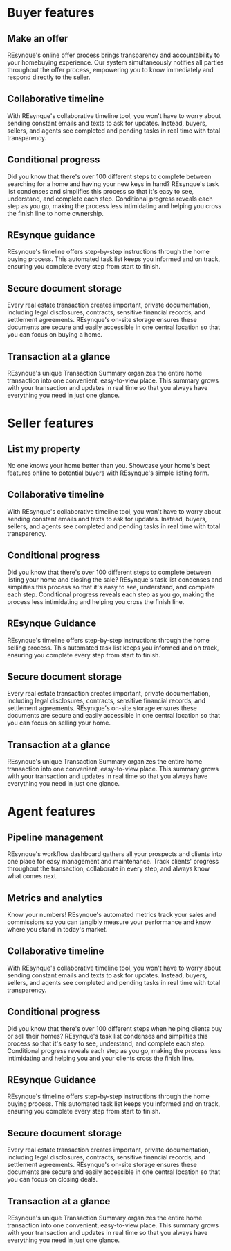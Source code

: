 Buyer features
==============

Make an offer
-------------

REsynque's online offer process brings transparency and accountability to your homebuying experience. Our system simultaneously notifies all parties throughout the offer process, empowering you to know immediately and respond directly to the seller.

Collaborative timeline
----------------------

With REsynque's collaborative timeline tool, you won't have to worry about sending constant emails and texts to ask for updates. Instead, buyers, sellers, and agents see completed and pending tasks in real time with total transparency.

Conditional progress
--------------------

Did you know that there's over 100 different steps to complete between searching for a home and having your new keys in hand? REsynque's task list condenses and simplifies this process so that it's easy to see, understand, and complete each step. Conditional progress reveals each step as you go, making the process less intimidating and helping you cross the finish line to home ownership.

REsynque guidance
-----------------

REsynque's timeline offers step-by-step instructions through the home buying process. This automated task list keeps you informed and on track, ensuring you complete every step from start to finish.

Secure document storage
-----------------------

Every real estate transaction creates important, private documentation, including legal disclosures, contracts, sensitive financial records, and settlement agreements. REsynque's on-site storage ensures these documents are secure and easily accessible in one central location so that you can focus on buying a home. 

Transaction at a glance
-----------------------

REsynque's unique Transaction Summary organizes the entire home transaction into one convenient, easy-to-view place. This summary grows with your transaction and updates in real time so that you always have everything you need in just one glance.

Seller features
===============

List my property
----------------

No one knows your home better than you. Showcase your home's best features online to potential buyers with REsynque's simple listing form. 

Collaborative timeline
----------------------

With REsynque's collaborative timeline tool, you won't have to worry about sending constant emails and texts to ask for updates. Instead, buyers, sellers, and agents see completed and pending tasks in real time with total transparency.

Conditional progress
--------------------

Did you know that there's over 100 different steps to complete between listing your home and closing the sale? REsynque's task list condenses and simplifies this process so that it's easy to see, understand, and complete each step. Conditional progress reveals each step as you go, making the process less intimidating and helping you cross the finish line.

REsynque Guidance
-----------------

REsynque's timeline offers step-by-step instructions through the home selling process. This automated task list keeps you informed and on track, ensuring you complete every step from start to finish.

Secure document storage
-----------------------

Every real estate transaction creates important, private documentation, including legal disclosures, contracts, sensitive financial records, and settlement agreements. REsynque's on-site storage ensures these documents are secure and easily accessible in one central location so that you can focus on selling your home. 

Transaction at a glance
-----------------------

REsynque's unique Transaction Summary organizes the entire home transaction into one convenient, easy-to-view place. This summary grows with your transaction and updates in real time so that you always have everything you need in just one glance.

Agent features
==============

Pipeline management
-------------------

REsynque's workflow dashboard gathers all your prospects and clients into one place for easy management and maintenance. Track clients' progress throughout the transaction, collaborate in every step, and always know what comes next. 

Metrics and analytics
---------------------

Know your numbers! REsynque's automated metrics track your sales and commissions so you can tangibly measure your performance and know where you stand in today's market. 

Collaborative timeline
----------------------

With REsynque's collaborative timeline tool, you won't have to worry about sending constant emails and texts to ask for updates. Instead, buyers, sellers, and agents see completed and pending tasks in real time with total transparency.

Conditional progress
--------------------

Did you know that there's over 100 different steps when helping clients buy or sell their homes? REsynque's task list condenses and simplifies this process so that it's easy to see, understand, and complete each step. Conditional progress reveals each step as you go, making the process less intimidating and helping you and your clients cross the finish line.

REsynque Guidance
-----------------

REsynque's timeline offers step-by-step instructions through the home buying process. This automated task list keeps you informed and on track, ensuring you complete every step from start to finish.

Secure document storage
-----------------------

Every real estate transaction creates important, private documentation, including legal disclosures, contracts, sensitive financial records, and settlement agreements. REsynque's on-site storage ensures these documents are secure and easily accessible in one central location so that you can focus on closing deals. 

Transaction at a glance
-----------------------

REsynque's unique Transaction Summary organizes the entire home transaction into one convenient, easy-to-view place. This summary grows with your transaction and updates in real time so that you always have everything you need in just one glance.
